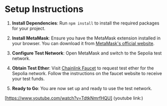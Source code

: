 # Setup Instructions

1. **Install Dependencies**: Run `npm install` to install the required packages for your project.

2. **Install MetaMask**: Ensure you have the MetaMask extension installed in your browser. You can download it from [MetaMask's official website](https://metamask.io/download.html).

3. **Configure Test Network**: Open MetaMask and switch to the Sepolia test network.

4. **Obtain Test Ether**: Visit [Chainlink Faucet](https://faucets.chain.link/) to request test ether for the Sepolia network. Follow the instructions on the faucet website to receive your test funds.

5. **Ready to Go**: You are now set up and ready to use the test network.


[https://www.youtube.com/watch?v=TdtkNmrfHQU] (youtube link:)
